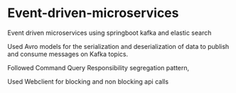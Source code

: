 # Event-driven-microservices
Event driven microservices using springboot kafka and elastic search

Used Avro models for the serialization and deserialization of data to publish and consume messages on Kafka topics.

Followed Command Query Responsibility segregation pattern,

Used Webclient for blocking and non blocking api calls
